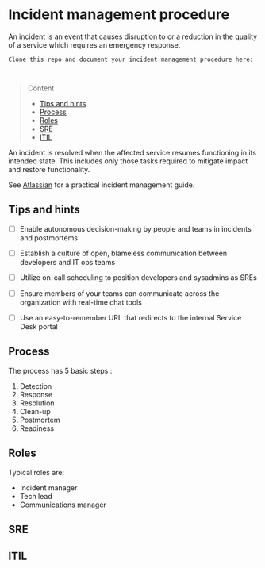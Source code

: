 # Incident management procedure

An incident is an event that causes disruption to or a reduction in the quality of a service which requires an emergency response.

```
Clone this repo and document your incident management procedure here:



```
> Content
> - [Tips and hints](#tips-and-hints)
> - [Process](#process)
> - [Roles](#roles)
> - [SRE](#sre)
> - [ITIL](#itil)

An incident is resolved when the affected service resumes functioning in its intended state. 
This includes only those tasks required to mitigate impact and restore functionality. 

See [Atlassian](https://www.atlassian.com/incident-management/devops) for a practical incident management guide.

## Tips and hints

- [ ] Enable autonomous decision-making by people and teams in incidents and postmortems


- [ ] Establish a culture of open, blameless communication between developers and IT ops teams


- [ ] Utilize on-call scheduling to position developers and sysadmins as SREs


- [ ] Ensure members of your teams can communicate across the organization with real-time chat tools


- [ ] Use an easy-to-remember URL that redirects to the internal Service Desk portal


## Process

The process has 5 basic steps :

1. Detection
1. Response
1. Resolution
1. Clean-up
1. Postmortem
1. Readiness

## Roles

Typical roles are:

- Incident manager
- Tech lead
- Communications manager

## SRE


## ITIL
